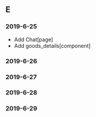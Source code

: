 ## E

### 2019-6-25

- Add Chat[page]
- Add goods_details[component]

### 2019-6-26

### 2019-6-27

### 2019-6-28

### 2019-6-29
